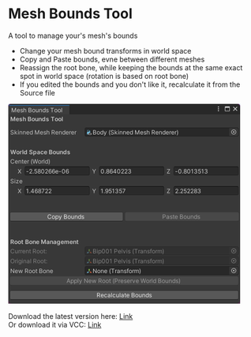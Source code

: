 # Mesh Bounds Tool
A tool to manage your's mesh's bounds

- Change your mesh bound transforms in world space
- Copy and Paste bounds, evne between different meshes
- Reassign the root bone, while keeping the bounds at the same exact spot in world space (rotation is based on root bone)
- If you edited the bounds and you don't like it, recalculate it from the Source file
<img src="https://raw.githubusercontent.com/fkrisi11/MeshBoundsTool/f881933a7fcff16237b3a958861704b46d102468/Media/MeshBoundsTools_preview.png" />

Download the latest version here: [Link](https://github.com/fkrisi11/MeshBoundsTool/releases/latest) <br>
Or download it via VCC: [Link](https://fkrisi11.github.io/VPM-Package-Listing/)



